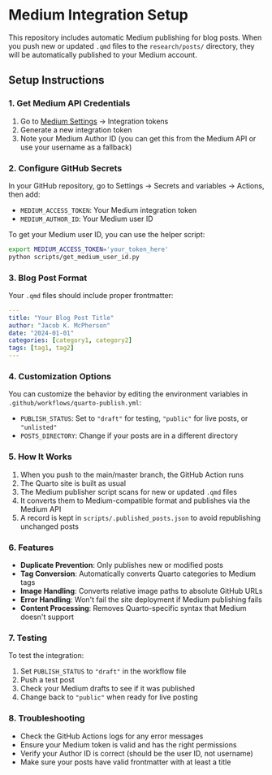 # Medium Integration Setup

This repository includes automatic Medium publishing for blog posts. When you push new or updated `.qmd` files to the `research/posts/` directory, they will be automatically published to your Medium account.

## Setup Instructions

### 1. Get Medium API Credentials

1. Go to [Medium Settings](https://medium.com/me/settings) → Integration tokens
2. Generate a new integration token
3. Note your Medium Author ID (you can get this from the Medium API or use your username as a fallback)

### 2. Configure GitHub Secrets

In your GitHub repository, go to Settings → Secrets and variables → Actions, then add:

- `MEDIUM_ACCESS_TOKEN`: Your Medium integration token
- `MEDIUM_AUTHOR_ID`: Your Medium user ID

To get your Medium user ID, you can use the helper script:
```bash
export MEDIUM_ACCESS_TOKEN='your_token_here'
python scripts/get_medium_user_id.py
```

### 3. Blog Post Format

Your `.qmd` files should include proper frontmatter:

```yaml
---
title: "Your Blog Post Title"
author: "Jacob K. McPherson"
date: "2024-01-01"
categories: [category1, category2]
tags: [tag1, tag2]
---
```

### 4. Customization Options

You can customize the behavior by editing the environment variables in `.github/workflows/quarto-publish.yml`:

- `PUBLISH_STATUS`: Set to `"draft"` for testing, `"public"` for live posts, or `"unlisted"`
- `POSTS_DIRECTORY`: Change if your posts are in a different directory

### 5. How It Works

1. When you push to the main/master branch, the GitHub Action runs
2. The Quarto site is built as usual
3. The Medium publisher script scans for new or updated `.qmd` files
4. It converts them to Medium-compatible format and publishes via the Medium API
5. A record is kept in `scripts/.published_posts.json` to avoid republishing unchanged posts

### 6. Features

- **Duplicate Prevention**: Only publishes new or modified posts
- **Tag Conversion**: Automatically converts Quarto categories to Medium tags
- **Image Handling**: Converts relative image paths to absolute GitHub URLs
- **Error Handling**: Won't fail the site deployment if Medium publishing fails
- **Content Processing**: Removes Quarto-specific syntax that Medium doesn't support

### 7. Testing

To test the integration:

1. Set `PUBLISH_STATUS` to `"draft"` in the workflow file
2. Push a test post
3. Check your Medium drafts to see if it was published
4. Change back to `"public"` when ready for live posting

### 8. Troubleshooting

- Check the GitHub Actions logs for any error messages
- Ensure your Medium token is valid and has the right permissions
- Verify your Author ID is correct (should be the user ID, not username)
- Make sure your posts have valid frontmatter with at least a title